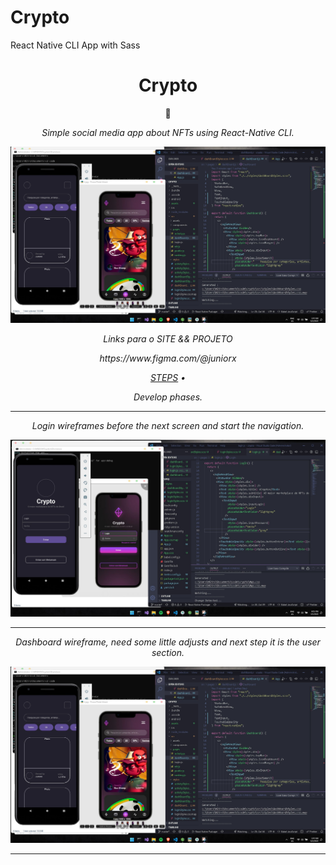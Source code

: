 # Crypto
React Native CLI App with Sass

# 

 <h1 align="center">Crypto</h1>
 <p align="center">🚀</p>
 
 <p align="center"><em>Simple social media app about NFTs using React-Native CLI.</p>

 ![App Preview](/assets/print/02.jpg)


<p align="center"><em>Links para o SITE && PROJETO </p>

<p align="center">
    <!-- http://event-tracker-teal.vercel.app/ -->    https://www.figma.com/@juniorx
</p>

<!-- <p align="center" float="left">
    <img src="/assets/screen/react.png" width="72" /> 
    <img src="/assets/screen/Figma.svg" width="54" /> 
</p> -->


<p align="center">
 <a href="#prototipo">STEPS</a> •
</p>


<p align="center">Develop phases.</p>

----
<p align="center" float="left">Login wireframes before the next screen and start the navigation. </p>

 ![App Preview](/assets/print/01.jpg)


----
<p align="center" float="left">Dashboard wireframe, need some little adjusts and next step it is the user section. </p>

 ![App Preview](/assets/print/02.jpg)

----
<!-- <p align="center" float="left">função para passar as propriedades de cada informação. </p>

 ![App Preview](/assets/print/02.jpg)

----
<p align="center" float="left"> Importação dos assets para cada card dentro da lista criada. </p>

 ![App Preview](/assets/print/03.jpg)

----
<p align="center" float="left"> Implementação da votação com um valor random a cada retorno do usuário junto com a alternância de estado do card para torna-lo editável usando o Hook useState. </p>

 ![App Preview](/assets/print/04.jpg)

----
<p align="center" float="left"> Ampliamento de performance para experiência do usuário com useMemo passando os elementos necessários em atualização e crianção de HOOK personalizados. </p>

 ![App Preview](/assets/print/05.jpg)

---- -->

